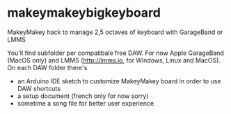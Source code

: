 # makeymakeybigkeyboard
MakeyMakey hack to manage 2,5 octaves of keyboard with GarageBand or LMMS

You'll find subfolder per compatibale free DAW. For now Apple GarageBand (MacOS only) and LMMS (http://lmms.io, for Windows, Linux and MacOS). On each DAW folder there's
- an Arduino IDE sketch to customize MakeyMakey board in order to use DAW shortcuts
- a setup document (french only for now sorry)
- sometime a song file for better user experience
